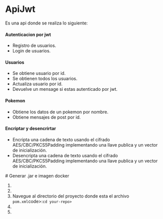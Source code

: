 # ApiJwt
Es una api donde se realiza lo siguiente:
<br>
<h4>Autenticacion por jwt</h4> 
<ul>
<li>Registro de usuarios.</li>
<li>Login de usuarios.</li>
</ul>

<h4>Usuarios</h4> 
<ul>
  <li>Se obtiene usuario por id.</li>
  <li>Se obtienen todos los usuarios.</li>
  <li>Actualiza usuario por id.</li>
  <li>Devuelve un mensage si estas autenticado por jwt.</li>
</ul>

<h4>Pokemon</h4> 
<ul>
  <li>Obtiene los datos de un pokemon por nombre.</li>
  <li>Obtiene mensajes de post por id.</li>
</ul>

<h4>Encriptar y desencrirtar</h4> 
<ul>
  <li>Encripta una cadena de texto usando el cifrado AES/CBC/PKCS5Padding implementando una llave publica y un vector de inicialización.</li>
  <li>Desencripta una cadena de texto usando el cifrado AES/CBC/PKCS5Padding implementando una llave publica y un vector de inicialización.</li>
</ul>
# Generar .jar e imagen docker
<ol>
  <li></li>
  <li></li>
  <li>Navegue al directorio del proyecto donde esta el archivo <code>pom.xml</code>code>:<code>cd your-repo></code></li>
  <li></li>
  <li></li>
</ol>




